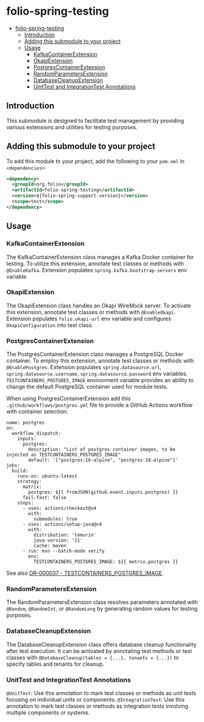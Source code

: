 # folio-spring-testing

<!-- TOC -->
* [folio-spring-testing](#folio-spring-testing)
  * [Introduction](#introduction)
  * [Adding this submodule to your project](#adding-this-submodule-to-your-project)
  * [Usage](#usage)
    * [KafkaContainerExtension](#kafkacontainerextension)
    * [OkapiExtension](#okapiextension)
    * [PostgresContainerExtension](#postgrescontainerextension)
    * [RandomParametersExtension](#randomparametersextension)
    * [DatabaseCleanupExtension](#databasecleanupextension)
    * [UnitTest and IntegrationTest Annotations](#unittest-and-integrationtest-annotations)
<!-- TOC -->

## Introduction

This submodule is designed to facilitate test management by providing various extensions and utilities for testing purposes.

## Adding this submodule to your project

To add this module to your project, add the following to your `pom.xml` in `<dependencies>`:

```xml
<dependency>
  <groupId>org.folio</groupId>
  <artifactId>folio-spring-testing</artifactId>
  <version>${folio-spring-support.version}</version>
  <scope>test</scope>
</dependency>
```
## Usage

### KafkaContainerExtension
The KafkaContainerExtension class manages a Kafka Docker container for testing. To utilize this extension, annotate test classes or methods with `@EnableKafka`.
Extension populates `spring.kafka.bootstrap-servers` env variable.

### OkapiExtension
The OkapiExtension class handles an Okapi WireMock server. To activate this extension, annotate test classes or methods with `@EnableOkapi`. 
Extension populates `folio.okapi-url` env variable and configures `OkapiConfiguration` into test class. 

### PostgresContainerExtension
The PostgresContainerExtension class manages a PostgreSQL Docker container. To employ this extension, annotate test classes or methods with `@EnablePostgres`.
Extension populates `spring.datasource.url`, `spring.datasource.username`, `spring.datasource.password` env variables.
`TESTCONTAINERS_POSTGRES_IMAGE` environment variable provides an ability to change the default PostgreSQL container used for module tests.

When using PostgresContainerExtension add this `.github/workflows/postgres.yml` file to provide a GitHub Actions workflow with container selection:

```
name: postgres
on:
  workflow_dispatch:
    inputs:
      postgres:
        description: "List of postgres container images, to be injected as TESTCONTAINERS_POSTGRES_IMAGE"
        default: '["postgres:16-alpine", "postgres:18-alpine"]'
jobs:
  build:
    runs-on: ubuntu-latest
    strategy:
      matrix:
        postgres: ${{ fromJSON(github.event.inputs.postgres) }}
      fail-fast: false
    steps:
      - uses: actions/checkout@v4
        with:
          submodules: true
      - uses: actions/setup-java@v4
        with:
          distribution: 'temurin'
          java-version: '21'
          cache: maven
      - run: mvn --batch-mode verify
        env:
          TESTCONTAINERS_POSTGRES_IMAGE: ${{ matrix.postgres }}
```

See also [DR-000037 - TESTCONTAINERS\_POSTGRES\_IMAGE](https://folio-org.atlassian.net/wiki/spaces/TC/pages/5057487/DR-000037+-+TESTCONTAINERS_POSTGRES_IMAGE).

### RandomParametersExtension
The RandomParametersExtension class resolves parameters annotated with `@Random`, `@RandomInt`, or `@RandomLong` by generating random values for testing purposes.

### DatabaseCleanupExtension
The DatabaseCleanupExtension class offers database cleanup functionality after test execution. 
It can be activated by annotating test methods or test classes with `@DatabaseCleanup(tables = {...}, tenants = {...})` to specify tables and tenants for cleanup.


### UnitTest and IntegrationTest Annotations
`@UnitTest`: Use this annotation to mark test classes or methods as unit tests focusing on individual units or components.
`@IntegrationTest`: Use this annotation to mark test classes or methods as integration tests involving multiple components or systems.
